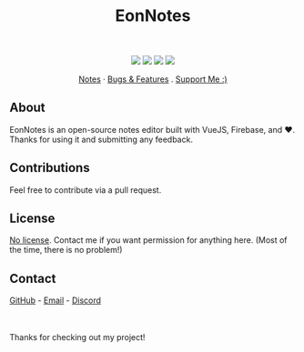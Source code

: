 <center><h1>EonNotes</h1></center>

<p align="center">
    <br><br>
    <img src="https://img.shields.io/badge/version-0.3.x-e218f5?style=for-the-badge" />
    <img src="https://img.shields.io/github/issues/r0hin/eonnotes?style=for-the-badge" />
    <img src="https://img.shields.io/github/stars/r0hin/eonnotes?style=for-the-badge" />
    <img src="https://img.shields.io/badge/hotel%3f-trivago-e21w8s?style=for-the-badge" />
</p>

<p align="center">
    <a href="https://eonnote-78e57.web.app/">Notes</a>
    ·
    <a href="https://github.com/r0hin/eonsound/issues">Bugs & Features</a>
    .
    <a href="https://zoonk.surf/i?s=vTnhtXO9HstKoh8sTIlI">Support Me :)</a>
</p>

## About
EonNotes is an open-source notes editor built with VueJS, Firebase, and ❤️. Thanks for using it and submitting any feedback.

## Contributions
Feel free to contribute via a pull request.

## License
<a href="https://choosealicense.com/no-permission/">No license</a>. Contact me if you want permission for anything here. (Most of the time, there is no problem!)

## Contact
<a href="https://github.com/r0hin">GitHub</a> - <a href="mailto:me@r0h.in">Email</a> - <a href="https://r0h.in/discord">Discord</a>

<br><br>
Thanks for checking out my project!
